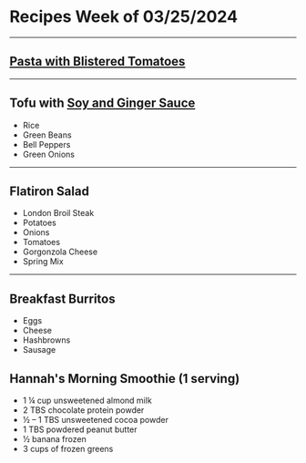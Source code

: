 # Recipes Week of 03/25/2024

---

## [Pasta with Blistered Tomatoes](./blisteredTomatoPasta.md)

---

## Tofu with [Soy and Ginger Sauce](https://nutriciously.com/wp-json/mv-create/v1/creations/256/print)
- Rice
- Green Beans
- Bell Peppers
- Green Onions

---

## Flatiron Salad
- London Broil Steak
- Potatoes
- Onions
- Tomatoes
- Gorgonzola Cheese
- Spring Mix

---

## Breakfast Burritos
- Eggs
- Cheese
- Hashbrowns
- Sausage

## Hannah's Morning Smoothie (1 serving)

- 1 ¼ cup unsweetened almond milk
- 2 TBS chocolate protein powder
- ½ – 1 TBS unsweetened cocoa powder
- 1 TBS powdered peanut butter
- ½ banana frozen
- 3 cups of frozen greens